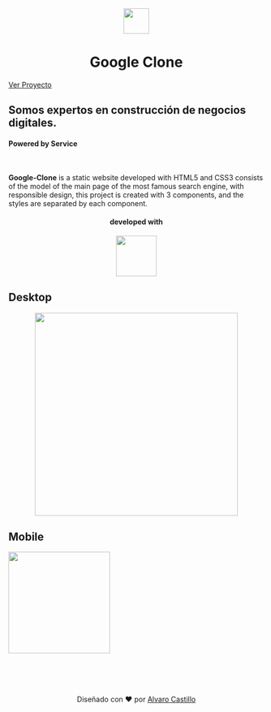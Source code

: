 <div align="center">
<img width="50px"  src="https://upload.wikimedia.org/wikipedia/commons/thumb/a/a5/Google_Chrome_icon_(September_2014).svg/1200px-Google_Chrome_icon_(September_2014).svg.png" />

<br>

# Google Clone

</div>

[Ver Proyecto](https://mrbanano.github.io/Clone-Google/index.html)

## Somos expertos en construcción de negocios digitales.

#### Powered by Service

<br>

**Google-Clone** is a static website developed with HTML5 and CSS3 consists of the model of the main page of the most famous search engine, with responsible design, this project is created with 3 components, and the styles are separated by each component.

<div align="center">

#### developed with

<a href="https://github.com/Mrbanano"><img src="https://i.postimg.cc/fT7JqqM3/blanco2.png" height="80"></a>

</div>

## Desktop

<div align="center" >

<img width="400px" src="https://i.postimg.cc/Y9xwDYsP/Captura-web-8-7-2021-164929-mrbanano-github-io.jpg" />

</div>

## Mobile

<img width="200px" src="https://i.postimg.cc/9fjK3zZH/Captura-web-8-7-2021-165051-mrbanano-github-io.jpg" />

<br>
<br>
<br>
<br>
<br>

<div align="center">

Diseñado con ♥️ por [Alvaro Castillo](https://www.linkedin.com/in/alvaro-castillo-c/)

<div>
